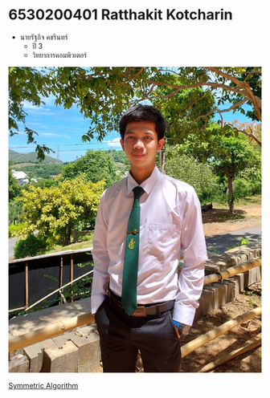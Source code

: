 # 6530200401 Ratthakit Kotcharin

- นายรัฐกิจ คชรินทร์
  - ปี 3
  - วิทยาการคอมพิวเตอร์
  
![Chill guy](/img/Chillpic.jpg)

[Symmetric Algorithm](symmetric-algorithm.md)
